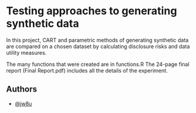 
# Testing approaches to generating synthetic data

In this project, CART and parametric methods of generating
synthetic data are compared on a chosen dataset by calculating disclosure
risks and data utility measures. 

The many functions that were created are in functions.R
The 24-page final report (Final Report.pdf) includes all the details of the experiment.

## Authors

- [@jw8u](https://www.github.com/jw8u)

